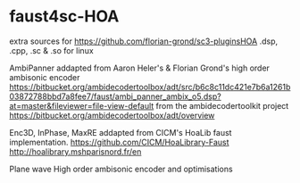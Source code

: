 # faust4sc-HOA
extra sources for https://github.com/florian-grond/sc3-pluginsHOA
.dsp, .cpp, .sc & .so for linux

AmbiPanner addapted from Aaron Heler's & Florian Grond's high order ambisonic encoder
https://bitbucket.org/ambidecodertoolbox/adt/src/b6c8c11dc421e7b6a1261b03872788bbd7a8fee7/faust/ambi_panner_ambix_o5.dsp?at=master&fileviewer=file-view-default
from the ambidecodertoolkit project
https://bitbucket.org/ambidecodertoolbox/adt/overview

Enc3D, InPhase, MaxRE addapted from CICM's HoaLib faust implementation.
https://github.com/CICM/HoaLibrary-Faust 
http://hoalibrary.mshparisnord.fr/en

Plane wave High order ambisonic encoder and optimisations 
